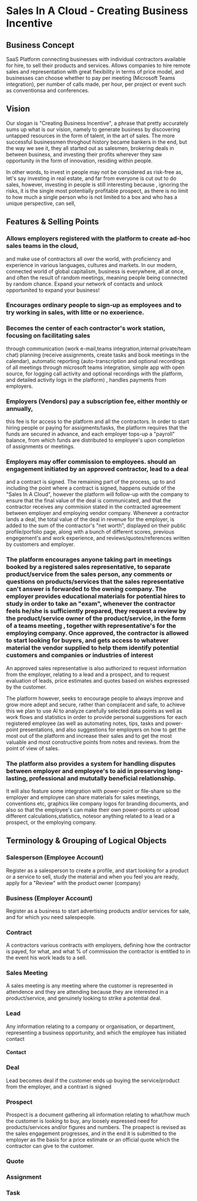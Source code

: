 # Sales In A Cloud - Creating Business Incentive

## Business Concept
SaaS Platform connecting businesses with individual contractors available for hire,
to sell their products and services. Allows companies to hire remote sales and representation 
with great flexibility in terms of price model, and businesses can choose whether to pay
per meeting (Microsoft Teams integration), per number of calls made, per hour, 
per project or event such as conventionsa and conferences.

## Vision
Our slogan is "Creating Business Incentive", a phrase that pretty accurately sums up what is our vision,
namely to generate business by discovering untapped resources in the form of talent, in the art of sales.
The more successful businessmen throghout history became bankers in the end, but the way we see it, they all 
started out as salesmen, brokering deals in between business, and investing their profits wherever they saw opportunity
in the form of innovation, residing within people. 

In other words, to invest in people may not be considered as risk-free 
as, let's say investing in real estate, and far from everyone is cut out to do sales, however, investing in
people is still interesting because , ignoring the risks, it is the single most potentially profitable 
prospect, as there is no limit to how much a single person who is not limited to a box and who has a unique perspective, 
can sell,

## Features & Selling Points

### Allows employers registered with the platform to create ad-hoc sales teams in the cloud,
and make use of contractors all over the world, with proficiency and experience in various 
languages, cultures and markets. In our modern, connected world of global capitalism, 
business is everywhere, all at once, and often the result of random meetings, meaning people being 
connected by random chance. Expand your network of contacts and unlock opportunited to expand your business!

### Encourages ordinary people to sign-up as employees and to try working in sales, with litte or no exoerience. 

### Becomes the center of each contractor's work station, focusing on facilitating sales
through communication (work e-mail,teams integration,internal private/team chat) planning (receive assignments, 
create tasks and book meetings in the calendar), automatic reporting (auto-transcription and optional recordings
of all meetings through microsoft teams integration, simple app with open source, for logging call 
activity and optional recordings with the platform, and detailed activity logs in the platform) ,
handles payments from employers. 

### Employers (Vendors) pay a subscription fee, either monthly or annually,
this fee is for access to the platform and all the contractors. In order to start hiring people or paying
for assigments/tasks, the platform requires that the funds are secured in advance, and each employer tops-up
a "payroll" balance, from which funds are distributed to employee's upon completion of assignments or meetings. 

### Employers may offer commission to employees. should an engagement initiated by an approved contractor, lead to a deal
and a contract is signed. The remaining part of the process, up to and including the point where a contract is signed, happens outside of the "Sales In A Cloud", however the platform will follow-up with the company to ensure that the final value of the deal is communicated, and that the contractor receives any commision stated in the contracted agreeement between employer and employing vendor company. 
Whenever a contractor lands a deal, the total value of the deal in revenue for the employer, is added to the sum of the contractor's "net worth", displayed on their public profile/porfolio page, along with a bunch
of different scores, previous engegement's and work experience, and reviews/quotes/references written by customers and employer. 

### The platform encourages anyone taking part in meetings booked by a registered sales representative, to separate product/service from the sales person, any comments or questions on products/services that the sales representative can't answer is forwarded to the owning company. The employer provides educational materials for potential hires to study in order to take an "exam", whenever the contractor feels he/she is sufficiently prepared, they request a review by the product/service owner of the product/service, in the form of a teams meeting , together with representative's for the employing company. Once approved, the contractor is allowed to start looking for buyers, and gets access to whatever material the vendor supplied to help them identify potential customers and companies or industries of interest 
An approved sales representative is also authorized to request information from the employer, relating to a lead and a prospect, and to request evaluation of leads, price estimates and quotes based on wishes expressed by the customer. 

The platform however, seeks to encourage people to always improve and grow more adept and secure, rather than complacent and safe, to achieve this we plan to use AI to analyze carefully selected data points as well as work flows and statistics in order to provide personal suggestions for each registered employee (as well as automating notes, tips, tasks and power-point presentations, and also suggestions for employers on how to get the most out of the platform and  increase their sales and to get the most valuable and most constructive points from notes and reviews. from the point of view of sales.

### The platform also provides a system for handling disputes between employer and employee's to aid in preserving long-lasting, professional and mututally beneficial relationship. 
It will also feature some integration with power-point or file-share so the employer and employee can share materials for sales meetings, conventions etc, graphics like company logos for branding 
documents, and also so that the employee's can make their own power-points or upload different calculations,statistics, notesor anything related to a lead or a prospect, or the employing company. 


## Terminology & Grouping of Logical Objects  

### Salesperson (Employee Account)

Register as a salesperson to create a profile, and start looking for a product or a service to sell, 
study the material and when you feel you are ready, apply for a "Review" with the product owner (company) 

### Business (Employer Account)

Register as a business to start advertising products and/or services for sale, and for which you need
salespeople. 

### Contract
A contractors various contracts with employers, defining how the contractor is payed, for what, and what 
% of commission the contractor is entitled to in the event his work leads to a sell. 

### Sales Meeting
A sales meeting is any meeting where the customer is represented in attendence and they are
attending because they are interested in a product/service, and genuinely looking to strike a potential deal. 

### Lead 
Any information relating to a company or organisation, or department, representing a business opportunity, and which the employee has initiated contact

#### Contact

### Deal 
Lead becomes deal if the customer ends up buying the service/product from the employer, and a contraxt is signed

### Prospect
Prospect is a document gathering all information relating to what/how much the customer is looking to buy, any loosely 
expressed need for products/services and/or figures and numbers. The proapect is revised as the sales engagement progresses,
and in the end it is submitted to the employer as the basis for a price estimate or an official quote which the contractor
can give to the customer. 

### Quote

### Assignment

### Task
